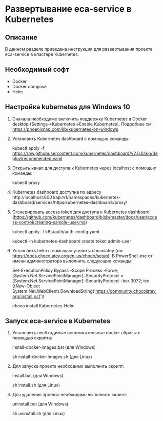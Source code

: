 Развертывание eca-service в Kubernetes
======================================

Описание
----------------------------------------
В данном разделе приведена инструкция для развертывания проекта eca-service в кластере Kubernetes.

Необходимый софт
----------------------------------------
* Docker
* Docker compose
* Helm

Настройка kubernetes для Windows 10
----------------------------------------

1. Сначала необходимо включить поддержку Kubernetes в Docker desktop (Settings->Kubernetes->Enable Kubernetes).
Подробнее см. https://phoenixnap.com/kb/kubernetes-on-windows.

2. Установить Kubernetes dashboard с помощью команды:

   kubectl apply -f https://raw.githubusercontent.com/kubernetes/dashboard/v2.6.0/aio/deploy/recommended.yaml

3. Открыть канал для доступа к Kubernetes через localhost с помощью команды:

   kubectl proxy

4. Kubernetes dashboard доступна по адресу http://localhost:8001/api/v1/namespaces/kubernetes-dashboard/services/https:kubernetes-dashboard:/proxy/

5. Сгенерировать access token для доступа к Kubernetes dashboard (https://github.com/kubernetes/dashboard/blob/master/docs/user/access-control/creating-sample-user.md)

   kubectl apply -f k8s/auth/auth-config.yaml

   kubectl -n kubernetes-dashboard create token admin-user

6. Установить helm с помощью утилиты chocolatey (см. https://docs.chocolatey.org/en-us/choco/setup). В PowerShell.exe от имени
администратора выполнить следующие команды:

   Set-ExecutionPolicy Bypass -Scope Process -Force; [System.Net.ServicePointManager]::SecurityProtocol = [System.Net.ServicePointManager]::SecurityProtocol -bor 3072; iex ((New-Object System.Net.WebClient).DownloadString('https://community.chocolatey.org/install.ps1'))

   choco install Kubernetes-Helm


Запуск eca-service в Kubernetes
----------------------------------------

1. Установить необходимые вспомогательные docker образы с помощью скрипта:

   install-docker-images.bat (для Windows)
   
   sh install-docker-images.sh (для Linux)

2. Для запуска проекта необходимо выполнить скрипт:

   install.bat (для Windows)
   
   sh install.sh (для Linux)

3. Для удаления проекта необходимо выполнить скрипт:

   uninstall.bat (для Windows)
   
   sh uninstall.sh (для Linux)